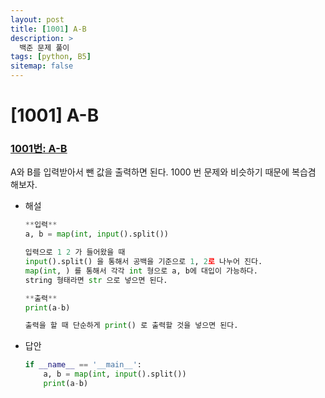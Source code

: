 ```yaml
---
layout: post
title: [1001] A-B
description: >
  백준 문제 풀이
tags: [python, B5]
sitemap: false
---
```


# [1001] A-B
### [1001번: A-B](https://www.acmicpc.net/problem/1001)
A와 B를 입력받아서 뺀 값을 출력하면 된다. 1000 번 문제와 비슷하기 때문에 복습겸 해보자.
- 해설
    
    ```python
    **입력**
    a, b = map(int, input().split())
    
    입력으로 1 2 가 들어왔을 때
    input().split() 을 통해서 공백을 기준으로 1, 2로 나누어 진다.
    map(int, ) 를 통해서 각각 int 형으로 a, b에 대입이 가능하다.
    string 형태라면 str 으로 넣으면 된다.
    
    **출력**
    print(a-b)
    
    출력을 할 때 단순하게 print() 로 출력할 것을 넣으면 된다.
    ```
- 답안
    
    ```python
    if __name__ == '__main__':
        a, b = map(int, input().split())
        print(a-b)
    ```

